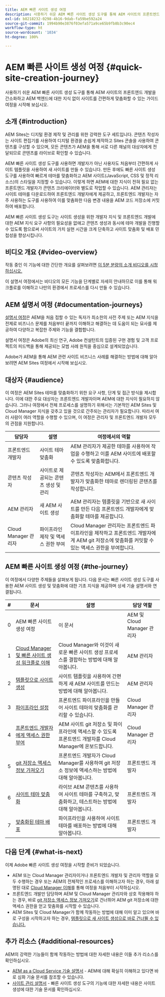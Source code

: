 ```yaml
---
title: AEM 빠른 사이트 생성 여정
description: 사용하기 쉬운 AEM 빠른 사이트 생성 도구를 통해 AEM 사이트의 프론트엔드 개발을 간소화하고 AEM 백엔드에 대한 지식 없이 사이트를 간편하게 맞춤화할 수 있는 가이드 여정을 시작해 보십시오.
exl-id: b8218232-0298-4b16-9dab-fa59be592a24
source-git-commit: 1994b90e3876f03efa571a9ce65b9fb8b3c90ec4
workflow-type: ht
source-wordcount: '1034'
ht-degree: 100%

---
```


# AEM 빠른 사이트 생성 여정 {#quick-site-creation-journey}

사용하기 쉬운 AEM 빠른 사이트 생성 도구를 통해 AEM 사이트의 프론트엔드 개발을 간소화하고 AEM 백엔드에 대한 지식 없이 사이트를 간편하게 맞춤화할 수 있는 가이드 여정을 시작해 보십시오.

## 소개 {#introduction}

AEM Sites는 디지털 환경 제작 및 관리를 위한 강력한 도구 세트입니다. 콘텐츠 작성자는 사이트 편집기를 사용하여 디지털 환경을 손쉽게 제작하고 Sites 콘솔을 사용하여 콘텐츠를 구성할 수 있으며, 모든 콘텐츠가 AEM을 통해 서로 다른 채널의 대상자에게 전달되므로 콘텐츠를 라이브로 확인할 수 있습니다.

AEM 빠른 사이트 생성 도구를 사용하면 개발자가 아닌 사용자도 처음부터 간편하게 사이트 템플릿을 사용하여 새 사이트를 만들 수 있습니다. 만든 후에도 빠른 사이트 생성 도구를 사용하여 빠르게 테마를 맞춤화하고 AEM 사이트(JavaScript, CSS 및 정적 리소스)의 스타일을 지정할 수 있습니다. 이렇게 하면 AEM에 대한 지식이 전혀 필요 없는 프론트엔드 개발자가 콘텐츠 크리에이터와 별도로 작업할 수 있습니다. AEM 관리자는 사이트 테마를 다운로드하여 프론트엔드 개발자에게 제공하고, 프론트엔드 개발자는 자주 사용하는 도구를 사용하여 이를 맞춤화한 다음 변경 내용을 AEM 코드 저장소에 커밋하여 배포합니다.

AEM 빠른 사이트 생성 도구는 사이트 생성을 위한 개발자 지식 및 프론트엔드 개발에 대한 AEM 지식 요구 사항의 필요성을 없애고 콘텐츠 생성과 동시에 테마 개발을 진행할 수 있도록 함으로써 사이트의 가치 실현 시간을 크게 단축하고 사이트 맞춤화 및 배포 민첩성을 향상시킵니다.

## 비디오 개요 {#video-overview}

작동 중인 이 기능에 대한 간단한 개요를 살펴보려면 [이 5분 분량의 소개 비디오를 시청하십시오.](https://www.youtube.com/watch?v=NQeQ1jZ7ZBw)

이 설명서 여정에서는 비디오의 모든 기능을 단계별로 자세히 안내하므로 이를 통해 워크플로를 이해하고 나만의 환경에서 프로세스를 다시 만들 수 있습니다.

## AEM 설명서 여정 {#documentation-journeys}

[설명서 여정](/help/journey-documentation/documentation-journeys.md)은 AEM을 처음 접할 수 있는 독자가 최소한의 사전 주제 또는 AEM 지식을 전제로 비즈니스 문제를 처음부터 끝까지 이해하고 해결하는 데 도움이 되는 묘사를 제공하여 다양하고 복잡한 주제와 기능을 결합합니다.

설명서 여정은 Adobe의 최신 연구, Adobe 컨설턴트의 입증된 구현 경험 및 고객 프로젝트의 피드백을 통해 제공되는 모범 사례 원칙을 중심으로 설계되었습니다.

Adobe가 AEM을 통해 AEM 관련 사이트 비즈니스 사례를 해결하는 방법에 대해 알아보려면 AEM Sites 여정에서 시작해 보십시오.

## 대상자 {#audience}

이 여정은 AEM Sites 테마를 맞춤화하기 위한 요구 사항, 단계 및 접근 방식을 제시합니다. 이에 대한 주요 대상자는 프론트엔드 개발자이며 AEM에 대한 지식이 필요하지 않습니다. 그러나 여정에서 전체 프로세스를 설명하기 위해서는 기본적인 AEM Sites 및 Cloud Manager 지식을 갖추고 있을 것으로 간주되는 관리자가 필요합니다. 따라서 여러 사람이 여러 역할을 수행할 수 있으며, 이 여정은 관리자 및 프론트엔드 개발자 모두의 관점을 지원합니다.

| 담당자 | 설명 | 여정에서의 역할 |
|---|---|---|
| 프론트엔드 개발자 | 사이트 테마 맞춤화 | AEM 관리자가 제공한 테마를 사용하여 작업을 수행하고 이를 AEM 사이트에 배포할 수 있도록 맞춤화합니다. |
| 콘텐츠 작성자 | 사이트로 제공되는 콘텐츠 생성 및 관리 | 콘텐츠 작성자는 AEM에서 프론트엔드 개발자가 맞춤화한 테마로 렌더링된 콘텐츠를 작성합니다. |
| AEM 관리자 | 새 AEM 사이트 생성 | AEM 관리자는 템플릿을 기반으로 새 사이트를 만든 다음 프론트엔드 개발자에게 맞춤화할 테마를 제공합니다. |
| Cloud Manager 관리자 | 파이프라인 제작 및 액세스 권한 부여 | Cloud Manager 관리자는 프론트엔드 파이프라인을 제작하고 프론트엔드 개발자에게 AEM git 저장소에 맞춤화를 커밋할 수 있는 액세스 권한을 부여합니다. |

## AEM 빠른 사이트 생성 여정 {#the-journey}

이 여정에서 다양한 주제들을 살펴보게 됩니다. 다음 문서는 빠른 사이트 생성 도구를 사용한 AEM 사이트 생성 및 맞춤화에 대한 기초 지식을 제공하며 상세 기술 설명서와 연결됩니다.

| # | 문서 | 설명 | 담당 역할 |
|---|---|---|--|
| 0 | AEM 빠른 사이트 생성 여정 | 이 문서 | AEM 및 Cloud Manager 관리자 |
| 1 | [Cloud Manager 및 빠른 사이트 생성 워크플로 이해](cloud-manager.md) | Cloud Manager와 이것이 새로운 빠른 사이트 생성 프로세스를 결합하는 방법에 대해 알아봅니다. | AEM 관리자 |
| 2 | [템플릿으로 사이트 생성](create-site.md) | 사이트 템플릿을 사용하여 간편하게 새 AEM 사이트를 만드는 방법에 대해 알아봅니다. | AEM 관리자 |
| 3 | [파이프라인 설정](pipeline-setup.md) | 프론트엔드 파이프라인을 만들어 사이트 테마의 맞춤화를 관리할 수 있습니다. | Cloud Manager 관리자 |
| 4 | [프론트엔드 개발자에게 액세스 권한 부여](grant-access.md) | AEM 사이트 git 저장소 및 파이프라인에 액세스할 수 있도록 프론트엔드 개발자를 Cloud Manager에 온보드합니다. | Cloud Manager 관리자 |
| 5 | [git 저장소 액세스 정보 가져오기](retrieve-access.md) | 프론트엔드 개발자가 Cloud Manager를 사용하여 git 저장소 정보에 액세스하는 방법에 대해 알아봅니다. | 프론트엔드 개발자 |
| 6 | [사이트 테마 맞춤화](customize-theme.md) | 라이브 AEM 콘텐츠를 사용하여 사이트 테마를 구축하고, 맞춤화하고, 테스트하는 방법에 대해 알아봅니다. | 프론트엔드 개발자 |
| 7 | [맞춤화된 테마 배포](deploy-theme.md) | 파이프라인을 사용하여 사이트 테마를 배포하는 방법에 대해 알아봅니다. | 프론트엔드 개발자 |

## 다음 단계 {#what-is-next}

이제 Adobe 빠른 사이트 생성 여정을 시작할 준비가 되었습니다.

* AEM 또는 Cloud Manager 관리자이거나 프론트엔드 개발자 및 관리자 역할을 모두 수행하는 경우 또는 AEM의 전체적인 프로세스를 이해하고자 하는 경우, 아래 설명된 대로 [Cloud Manager 이해](cloud-manager.md)를 통해 여정을 처음부터 시작하십시오.
* 프론트엔드 개발만 담당하며 AEM 및 Cloud Manager 관리자와 상호 작용해야 하는 경우, 바로 [git 저장소 액세스 정보 가져오기](retrieve-access.md)로 건너뛰어 AEM git 저장소에 대한 액세스 권한을 얻고 맞춤화를 시작할 수 있습니다.
* AEM Sites 및 Cloud Manager가 함께 작동하는 방법에 대해 이미 알고 있으며 바로 구성을 시작하고자 하는 경우, [템플릿으로 새 사이트 생성으로 바로 건너뛸 수 있습니다.](create-site.md)

## 추가 리소스 {#additional-resources}

AEM의 강력한 기능들이 함께 작동하는 방법에 대한 자세한 내용은 이들 추가 리소스를 확인하십시오.

* [AEM as a Cloud Service 기술 설명서](https://experienceleague.adobe.com/docs/experience-manager-cloud-service.html) - AEM에 대해 확실히 이해하고 있다면 바로 심화 기술 문서를 참조할 수 있습니다.
* [사이트 관리 설명서](/help/sites-cloud/administering/site-creation/create-site.md) - 빠른 사이트 생성 도구의 기능에 대한 자세한 내용은 사이트 생성에 대한 기술 문서를 확인하십시오.
